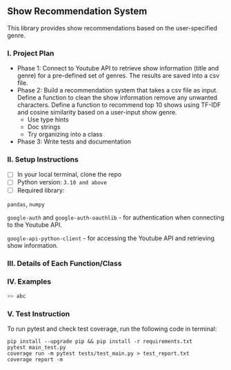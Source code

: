 ## Show Recommendation System
This library provides show recommendations based on the user-specified genre. 

### I. Project Plan
* Phase 1: Connect to Youtube API to retrieve show information (title and genre) for a pre-defined set of genres. The results are saved into a csv file. 
* Phase 2: Build a recommendation system that takes a csv file as input. Define a function to clean the show information remove any unwanted characters. Define a function to recommend top 10 shows using TF-IDF and cosine similarity based on a user-input show genre.
    * Use type hints
    * Doc strings
    * Try organizing into a class
* Phase 3: Write tests and documentation


### II. Setup Instructions
- [ ] In your local terminal, clone the repo
- [ ] Python version: `3.10 and above`
- [ ] Required library: 

`pandas`, `numpy`

`google-auth` and `google-auth-oauthlib` - for authentication when connecting to the Youtube API.

`google-api-python-client` - for accessing the Youtube API and retrieving show information.


### III. Details of Each Function/Class

### IV. Examples
```python
>> abc
```

### V. Test Instruction

To run pytest and check test coverage, run the following code in terminal: 
```
pip install --upgrade pip && pip install -r requirements.txt
pytest main_test.py
coverage run -m pytest tests/test_main.py > test_report.txt
coverage report -m
```

